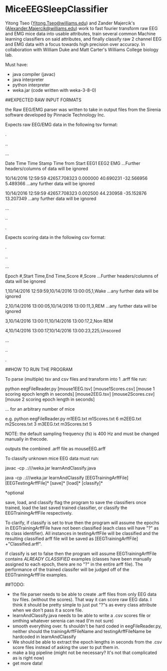 # MiceEEGSleepClassifier

Yitong Tseo (Yitong.Tseo@williams.edu) and Zander Majercik's (Alexander.Majercik@williams.edu) work to fast fourier transform raw EEG and EMG mice data into usable attributes, train several common Machine learning classifiers on said attributes, and finally classify raw 2 channel EEG and EMG data with a focus towards high precision over accuracy. In collaboration with William Duke and Matt Carter's Williams College biology lab.

Must have:
- java compiler (javac)
- java interpreter
- python interpreter
- weka.jar (code written with weka-3-8-0)

##EXPECTED RAW INPUT FORMATS

the Raw EEG/EMG parser was written to take in output files from the Sirenia software developed by Pinnacle Technology Inc.

Expects raw EEG/EMG data in the following tsv format:

.

..

...

Date	Time	Time Stamp	Time from Start	EEG1	EEG2	EMG	...Further headers/columns of data will be ignored

10/14/2016	12:59:59	42657.708323	0.000000	40.690231	-32.566956	5.489366	  ...any further data will be ignored

10/14/2016	12:59:59	42657.708323	0.002500	44.230958	-35.152876	13.207349	  ...any further data will be ignored

...

..

.	


Expects scoring data in the following csv format:

.

..

...

Epoch #,Start Time,End Time,Score #,Score ...Further headers/columns of data will be ignored

1,10/14/2016 12:59:59,10/14/2016 13:00:05,1,Wake ...any further data will be ignored

2,10/14/2016 13:00:05,10/14/2016 13:00:11,3,REM ...any further data will be ignored

3,10/14/2016 13:00:11,10/14/2016 13:00:17,2,Non REM

4,10/14/2016 13:00:17,10/14/2016 13:00:23,225,Unscored

...

..

.

##HOW TO RUN THE PROGRAM


To parse (multiple) tsv and csv files and transform into 1 .arff file run:

python eegFileReader.py [mouse1EEG.tsv] [mouse1Scores.csv] [mouse 1 scoring epoch length in seconds] [mouse2EEG.tsv] [mouse2Scores.csv] [mouse 2 scoring epoch length in seconds]

... for an arbitrary number of mice

e.g. python eegFileReader.py m1EEG.txt m1Scores.txt 6 m2EEG.txt m2Scores.txt 3 m3EEG.txt m3Scores.txt 5

NOTE: the default sampling frequency (fs) is 400 Hz and must be changed manually in thecode.

outputs the combined .arff file as mouseEEG.arff



To classify unknown mice EEG data must run:

javac -cp .:<path>/<to>/<weka>/weka.jar learnAndClassify.java

java -cp .:<path>/<to>/<weka>/weka.jar learnAndClassify [EEGTrainingArffFile] [EEGTestingArffFile]* [save]* [load]* [classify]*

*optional

save, load, and classify flag the program to save the classifiers once trained, load the last saved trained classifier, or classify the EEGTrainingArffFile respectively.

To clarify, if classify is set to true then the program will assume the epochs in EEGTrainingArffFile have not been classified (each class will have "?" as its class identifier). All instances in testingArffFile will be classified and the resulting classified arff file will be saved as [EEGTrainingArffFile] +"Classified.arff".

if classify is set to false then the program will assume EEGTrainingArffFile contains *ALREADY CLASSIFIED* examples (classes have been manually assigned to each epoch, there are no "?" in the entire arff file). The performance of the trained classifer will be judged off of the EEGTrainingArffFile examples.


##TODO:
- the file parser needs to be able to create .arff files from only EEG data tsv files. (without the scores). That way it can score raw EEG data. I think it should be pretty simple to just put "?"s as every class attribute when we don't pass it a score file.
- learnAndClassify.java needs to be able to write a .csv scores file or smthing whatever serenia can read (I'm not sure)
- smooth everything over. fs shouldn't be hard coded in eegFileReader.py, neither should the trainingArffFileName and testingArffFileName be hardcoded in learnAndClassify
- We should be able to extract the epoch lengths in seconds from the .csv score files instead of asking the user to put them in.
- make a big pipeline (might not be necessary? It's not that complicated as is right now)
- get more data!
